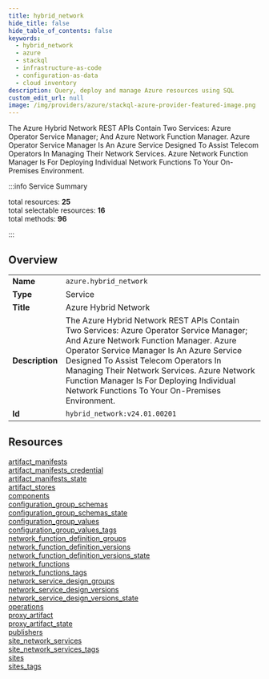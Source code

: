 ```yaml
---
title: hybrid_network
hide_title: false
hide_table_of_contents: false
keywords:
  - hybrid_network
  - azure
  - stackql
  - infrastructure-as-code
  - configuration-as-data
  - cloud inventory
description: Query, deploy and manage Azure resources using SQL
custom_edit_url: null
image: /img/providers/azure/stackql-azure-provider-featured-image.png
---
```

The Azure Hybrid Network REST APIs Contain Two Services: Azure Operator Service Manager; And Azure Network Function Manager.  Azure Operator Service Manager Is An Azure Service Designed To Assist Telecom Operators In Managing Their Network Services.  Azure Network Function Manager Is For Deploying Individual Network Functions To Your On-Premises Environment.  
    
:::info Service Summary

<div class="row">
<div class="providerDocColumn">
<span>total resources:&nbsp;<b>25</b></span><br />
<span>total selectable resources:&nbsp;<b>16</b></span><br />
<span>total methods:&nbsp;<b>96</b></span><br />
</div>
</div>

:::

## Overview
<table><tbody>
<tr><td><b>Name</b></td><td><code>azure.hybrid_network</code></td></tr>
<tr><td><b>Type</b></td><td>Service</td></tr>
<tr><td><b>Title</b></td><td>Azure Hybrid Network</td></tr>
<tr><td><b>Description</b></td><td>The Azure Hybrid Network REST APIs Contain Two Services: Azure Operator Service Manager; And Azure Network Function Manager.  Azure Operator Service Manager Is An Azure Service Designed To Assist Telecom Operators In Managing Their Network Services.  Azure Network Function Manager Is For Deploying Individual Network Functions To Your On-Premises Environment.</td></tr>
<tr><td><b>Id</b></td><td><code>hybrid_network:v24.01.00201</code></td></tr>
</tbody></table>

## Resources
<div class="row">
<div class="providerDocColumn">
<a href="/providers/azure/hybrid_network/artifact_manifests/">artifact_manifests</a><br />
<a href="/providers/azure/hybrid_network/artifact_manifests_credential/">artifact_manifests_credential</a><br />
<a href="/providers/azure/hybrid_network/artifact_manifests_state/">artifact_manifests_state</a><br />
<a href="/providers/azure/hybrid_network/artifact_stores/">artifact_stores</a><br />
<a href="/providers/azure/hybrid_network/components/">components</a><br />
<a href="/providers/azure/hybrid_network/configuration_group_schemas/">configuration_group_schemas</a><br />
<a href="/providers/azure/hybrid_network/configuration_group_schemas_state/">configuration_group_schemas_state</a><br />
<a href="/providers/azure/hybrid_network/configuration_group_values/">configuration_group_values</a><br />
<a href="/providers/azure/hybrid_network/configuration_group_values_tags/">configuration_group_values_tags</a><br />
<a href="/providers/azure/hybrid_network/network_function_definition_groups/">network_function_definition_groups</a><br />
<a href="/providers/azure/hybrid_network/network_function_definition_versions/">network_function_definition_versions</a><br />
<a href="/providers/azure/hybrid_network/network_function_definition_versions_state/">network_function_definition_versions_state</a><br />
<a href="/providers/azure/hybrid_network/network_functions/">network_functions</a><br />
</div>
<div class="providerDocColumn">
<a href="/providers/azure/hybrid_network/network_functions_tags/">network_functions_tags</a><br />
<a href="/providers/azure/hybrid_network/network_service_design_groups/">network_service_design_groups</a><br />
<a href="/providers/azure/hybrid_network/network_service_design_versions/">network_service_design_versions</a><br />
<a href="/providers/azure/hybrid_network/network_service_design_versions_state/">network_service_design_versions_state</a><br />
<a href="/providers/azure/hybrid_network/operations/">operations</a><br />
<a href="/providers/azure/hybrid_network/proxy_artifact/">proxy_artifact</a><br />
<a href="/providers/azure/hybrid_network/proxy_artifact_state/">proxy_artifact_state</a><br />
<a href="/providers/azure/hybrid_network/publishers/">publishers</a><br />
<a href="/providers/azure/hybrid_network/site_network_services/">site_network_services</a><br />
<a href="/providers/azure/hybrid_network/site_network_services_tags/">site_network_services_tags</a><br />
<a href="/providers/azure/hybrid_network/sites/">sites</a><br />
<a href="/providers/azure/hybrid_network/sites_tags/">sites_tags</a><br />
</div>
</div>
